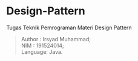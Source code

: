 # Design-Pattern
 Tugas Teknik Pemrograman Materi Design Pattern
>Author : Irsyad Muhammad; <br>
NIM : 191524014; <br>
Language: Java. 
